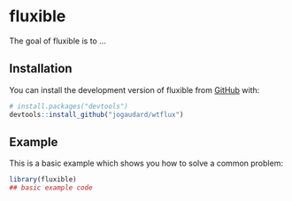 
# fluxible

<!-- badges: start -->
<!-- badges: end -->

The goal of fluxible is to ...

## Installation

You can install the development version of fluxible from [GitHub](https://github.com/) with:

``` r
# install.packages("devtools")
devtools::install_github("jogaudard/wtflux")
```

## Example

This is a basic example which shows you how to solve a common problem:

``` r
library(fluxible)
## basic example code
```

